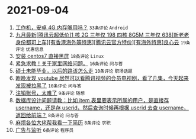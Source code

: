 # 2021-09-04

1. [工作机，安卓 4G 内存够用吗？](https://www.v2ex.com/t/799793) `33条评论` `Android`
1. [九月最新[腾讯云超低价]1 核 2G 三年仅 198 四核 8G5M 三年仅 638[新老老身份都可上车][有香港海外等特惠][腾讯云官方特价][有海外特惠]良心云](https://www.v2ex.com/t/799795) `19条评论` `优惠信息`
1. [安装 centos7 直接黑屏](https://www.v2ex.com/t/799812) `18条评论` `Linux`
1. [紧急求教！关于家里网络问题。](https://www.v2ex.com/t/799805) `16条评论` `问与答`
1. [硕士未能毕业，以后的路该怎么走](https://www.v2ex.com/t/799819) `10条评论` `职场话题`
1. [昨晚发现 youtube 居然可以看腾讯视频的会员电视剧，看了几集，今天起来发现被拉黑了](https://www.v2ex.com/t/799804) `10条评论` `问与答`
1. [注销账号，太难了](https://www.v2ex.com/t/799827) `9条评论` `随想`
1. [数据库设计问题请教：比如 item 表里要表示所属的用户，是直接存 username，还是存 userid，然后查询时候再根据 userid 去查 username，返回给前端？](https://www.v2ex.com/t/799818) `8条评论` `问与答`
1. [麻烦各位大佬帮我看一下简历](https://www.v2ex.com/t/799803) `8条评论` `求职`
1. [广告与监听](https://www.v2ex.com/t/799831) `6条评论` `程序员`
